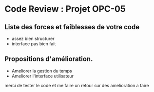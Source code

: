 # Code Review : Projet OPC-05



## Liste des forces et faiblesses de votre code

- assez bien structurer
- interface pas bien fait


## Propositions d'amélioration.

- Ameliorer la gestion du temps 
- Ameliorer l'interface utilisateur

merci de tester le code et me faire un retour sur des amelioration a faire
